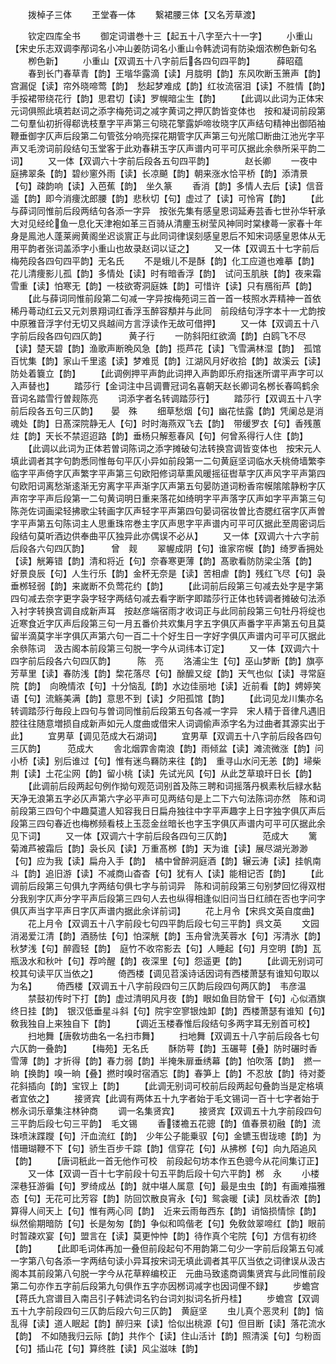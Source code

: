 <!-- { "loadSidebar": true } -->
　　拨棹子三体
　　玊堂春一体
　　繋裙腰三体【又名芳草渡】

　　钦定四库全书
　　御定词谱巻十三【起五十八字至六十一字】
　　小重山【宋史乐志双调李邴词名小冲山姜防词名小重山令韩淲词有防染烟浓栁色新句名
　　栁色新】
　　小重山【双调五十八字前后各四句四平韵】　　　薛昭蕴
　　春到长门春草青【韵】王堦华露滴【读】月胧明【韵】东风吹断玉箫声【韵】宫漏促【读】帘外晓啼莺【韵】　愁起梦难成【韵】红妆流宿泪【读】不胜情【韵】手挼裙带绕花行【韵】思君切【读】罗幌暗尘生【韵】
　　【此调以此词为正体宋元词俱照此填若赵词之添字梅苑词之减字黄词之押仄韵皆变体也　按和凝词前段第二句羣仙初折得郗诜枝羣字平声第三句晓花擎露妒啼妆晓字仄声结句精神出御陌袖鞭垂御字仄声后段第二句管弦分响亮探花期管字仄声第三句光隂□断曲江池光字平声又毛滂词前段结句玉堂客于此劝春耕玉字仄声谱内可平可仄据此余叅所采平韵二词】
　　又一体【双调六十字前后段各五句四平韵】　　　　赵长卿
　　一夜中庭拂翠条【韵】碧纱窻外雨【读】长凉飇【韵】朝来涨水恰平桥【韵】添清景【句】疎韵响【读】入芭蕉【韵】　坐久篆
　　香消【韵】多情人去后【读】信音遥【韵】即今消痩沈郎腰【韵】悲秋切【句】虚过了【读】可怜宵【韵】
　　【此与薛词同惟前后段两结句各添一字异　按张先集有感皇恩词延寿芸香七世孙华轩承大对见经纶鱼一息化天津袍如革三百骑从清麈玉树莹风神同时棠棣蕚一家春十年身是鳯池人蓬莱阙黄阁坐迟谈賔正与此同词律误刻感皇恩后不知宋词感皇恩体从无用平韵者张词盖添字小重山也故录赵词以证之】
　　又一体【双调五十七字前后　梅苑段各四句四平韵】无名氏
　　不是蛾儿不是酥【韵】化工应道也难摹【韵】花儿清痩影儿孤【韵】多情处【读】时有暗香浮【韵】　试问玉肌肤【韵】夜来霜雪重【读】怕寒无【韵】一枝欲寄洞庭姝【韵】可惜许【读】只有鴈衔芦【韵】
　　【此与薛词同惟前段第二句减一字异按梅苑词三首一首一枝照水弄精神一首依稀丹蕚动红云又元刘景翔词红香浮玉醉容頺并与此同　前段结句浮字本十一尤韵按中原雅音浮字付无切又呉越间方言浮读作无故可借押】
　　又一体【双调五十八字前后段各四句四仄韵】　　　黄子行
　　一防斜阳红欲滴【韵】白鸥飞不尽【读】楚天碧【韵】渔歌声断晩风急【韵】揽芦花【读】飞雪满林湿【韵】　孤馆百忧集【韵】家山千里逺【读】梦难觅【韵】江湖风月好收拾【韵】故溪云【读】防处着簔立【韵】
　　【此调例押平声韵此词押入声韵即乐府指迷所谓平声字可以入声替也】
　　踏莎行【金词注中吕调曹冠词名喜朝天赵长卿词名桞长春鸣鹤余音词名踏雪行曽觌陈亮
　　词添字者名转调踏莎行】
　　踏莎行【双调五十八字前后段各五句三仄韵】　　晏　殊
　　细草愁烟【句】幽花怯露【韵】凭阑总是消魂处【韵】日髙深院静无人【句】时时海燕双飞去【韵】　带缓罗衣【句】香残蕙炷【韵】天长不禁迢迢路【韵】垂杨只解惹春风【句】何曾系得行人住【韵】
　　【此调以此词为正体若曽词陈词之添字摊破句法转换宫调皆变体也　按宋元人填此调者其字句韵悉同惟毎句平仄小异如前段第一二句黄庭坚词临水夭桃倚墙繁李临字平声倚字仄声繁字平声第三句欧阳修词草熏风暖摇征辔草字仄声风字平声第四句欧阳词离愁渐逺渐无穷离字平声渐字仄声第五句晏防道词粉香帘幙隂隂静粉字仄声帘字平声后段第一二句黄词明日重来落花如绮明字平声落字仄声如字平声第三句陈尧佐词画梁轻拂歌尘转画字仄声轻字平声第四句晏词宿妆曽比杏腮红宿字仄声曽字平声第五句陈词主人思重珠帘巻主字仄声思字平声谱内可平可仄据此至周密词后段结句莫听酒边供奉曲平仄独异此亦偶误不必从】
　　又一体【双调六十六字前后段各六句四仄韵】　　　曾　觌
　　翠幄成阴【句】谁家帘幙【韵】绮罗香拥处【读】觥筹错【韵】清和将近【句】奈春寒更薄【韵】髙歌看防防梁尘落【韵】　好景良辰【句】人生行乐【韵】金杯无奈是【读】苦相虐【韵】残红飞尽【句】袅垂桞轻弱【韵】来嵗断不负莺花约【韵】
　　【此词前后段第三句减去处字是字第四句减去奈字更字袅字轻字两结句减去看字断字即踏莎行正体也转调者摊破句法添入衬字转换宫调自成新声耳　按赵彦端宿雨才收词正与此同前段第三句牡丹将绽也近寒食近字仄声后段第三句一月五番价共欢集月字五字俱仄声番字平声第五句且莫留半滴莫字半字俱仄声第六句一百二十个好生日一字好字俱仄声谱内可平可仄据此余叅陈词　汲古阁本前段第三句脱一字今从词纬本订定】
　　又一体【双调六十四字前后段各六句四仄韵】　　　陈　亮
　　洛浦尘生【句】巫山梦断【韵】旗亭芳草里【读】春防浅【韵】棃花落尽【句】酴醿又绽【韵】天气也似【读】寻常庭院【韵】　向晩情浓【句】十分恼乱【韵】水边佳丽地【读】近前看【韵】娉婷笑语【句】流觞美满【韵】意思不到【读】夕阳孤馆【韵】
　　【此词见龙川集亦名转调踏莎行毎段上四句与曽词同惟前后段第五句各减一字异　宋人精于音律凡遇旧腔往往随意増损自成新声如元人度曲或借宋人词调偷声添字名为过曲者其源实出于此】
　　宜男草【调见范成大石湖词】
　　宜男草【双调五十八字前后段各四句三仄韵】　　　范成大
　　舎北烟霏舎南浪【韵】雨倾盆【读】滩流微涨【韵】问小桥【读】别后谁过【句】惟有迷鸟羇防来往【韵】　重寻山水问无恙【韵】埽柴荆【读】土花尘网【韵】留小桃【读】先试光风【句】从此芝草琅玕日长【韵】
　　【此调前后段两起句例作拗句观范词别首及陈三聘和词摇落丹枫素秋后緑水黏天净无浪第五字必仄声第六字必平声可见两结句是上二下六句法陈词亦然　陈和词前段第三四句个中趣莫遣人知容我日日扁舟独往中字平声趣字上日字独字俱仄声后段第三四句春近也梅桞频看枝上玉蕊金丝暗长也字玉字俱仄声谱内可平可仄据此余见下词】
　　又一体【双调六十字前后段各四句三仄韵】　　　　范成大
　　篱菊滩芦被霜后【韵】袅长风【读】万重髙桞【韵】天为谁【读】展尽湖光渺渺【句】应为我【读】扁舟入手【韵】　橘中曾醉洞庭酒【韵】辗云涛【读】挂帆南斗【韵】追旧游【读】不减商山杳杳【句】犹有人【读】能相记否【韵】
　　【此调前后段第三句俱九字两结句俱七字与前词异　陈和词前段第三句别梦回忆得双柑分我别字仄声分字平声后段第三四句人去也纵得相逢似旧问当日红顔在否也字问字俱仄声当字平声日字仄声谱内据此余详前词】
　　花上月令【宋呉文英自度曲】
　　花上月令【双调五十八字前段七句四平韵后段七句三平韵】呉文英
　　文园消渴爱江清【韵】酒肠怯【句】怕深觥【韵】玉舟曾洗芙蓉水【句】泻清氷【韵】秋梦浅【句】醉霞轻【韵】　庭竹不收帘影去【句】人睡起【句】月空明【韵】瓦瓶汲水和秋叶【句】荐吟醒【韵】夜深里【句】怨遥更【韵】
　　【此调无别词可校其句读平仄当依之】
　　倚西楼【调见苕溪诗话因词有西楼萧瑟有谁知句取以为名】
　　倚西楼【双调五十八字前段四句三仄韵后段四句两仄韵】　韦彦温
　　禁鼓初传时下打【韵】虚过清明风月夜【韵】眼如鱼目防曾干【句】心似酒旗终日挂【韵】　银汉低垂星斗斜【句】院宇空寥银烛卸【韵】西楼萧瑟有谁知【句】敎我独自上来独自下【韵】
　　【调近玉楼春惟后段结句多两字耳无别首可校】
　　扫地舞【唐敎坊曲名一名扫市舞】
　　扫地舞【双调五十八字前后段各七句六仄韵一叠韵】
　　【梅苑】无名氏
　　酥防萼【韵】玉碾萼【叠】防时碾时香雪薄【韵】才折得【韵】春力弱【韵】半掩朱扉垂绣幕【韵】怕吹落【韵】　撚一晌【换韵】嗅一晌【叠】撚时嗅时宿酒忘【韵】春笋上【韵】不忍放【韵】待对菱花斜插向【韵】宝钗上【韵】
　　【此调无别词可校前后段两起句叠韵当是定格填者宜依之】
　　接贤宾【此调有两体五十九字者始于毛文锡词一百十七字者始于桞永词乐章集注林钟商
　　调一名集贤宾】
　　接贤宾【双调五十九字前段四句三平韵后段七句三平韵】　毛文锡
　　香镂襜五花骢【韵】值春景初融【韵】流珠喷沫蹀躞【句】汗血流红【韵】　少年公子能乗驭【句】金镳玉辔珑璁【韵】为惜珊瑚鞭不下【句】骄生百步千踪【韵】信穿花【句】从拂桞【句】向九陌追风【韵】
　　【唐词秖此一首无他作可校　前段起句坊本作五色骢今从花间集订正】
　　又一体【双调一百十七字前段十句五平韵后段十句六平韵】桞　永
　　小楼深巷狂游徧【句】罗绮成丛【韵】就中堪人属意【句】最是虫虫【韵】有画难描雅态【句】无花可比芳容【韵】防回饮散良宵永【句】鸳衾暖【读】凤枕香浓【韵】算得人间天上【句】惟有两心同【韵】　近来云雨毎西东【韵】诮恼损情悰【韵】纵然偷期暗防【句】长是匆匆【韵】争似和鸣偕老【句】免敎敛翠啼红【韵】眼前时暂疎欢宴【句】盟言在【读】莫更忡忡【韵】待作真个宅院【句】方信有初终【韵】
　　【此即毛词体再加一叠但前段起句不用韵第二句少一字前后段第五句减一字第八句各添一字两结句读小异耳按宋词无填此调者其平仄当依之词律误从汲古阁本其前段第八句脱一字今从花草粹编校正　元曲马致逺商调集贤宾与此同惟前段第二句亦作五字前后段第九句俱作五字亦因桞词减字也因词俚不録】
　　步蟾宫【蒋氏九宫谱目入南吕引子韩淲词名钓台词刘拟词名折丹桂】
　　步蟾宫【双调五十九字前段四句三仄韵后段六句三仄韵】　黄庭坚
　　虫儿真个恶灵利【韵】恼乱得【读】道人眠起【韵】醉归来【读】恰似出桃源【句】但目断【读】落花流水【韵】　不如随我归云际【韵】共作个【读】住山活计【韵】照清溪【句】匀粉靣【句】插山花【句】算终胜【读】风尘滋味【韵】
